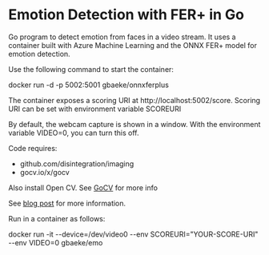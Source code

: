 # Emotion Detection with FER+ in Go

Go program to detect emotion from faces in a video stream. It uses a container built with Azure Machine Learning and the ONNX FER+ model for emotion detection.

Use the following command to start the container:

docker run -d -p 5002:5001 gbaeke/onnxferplus

The container exposes a scoring URI at http://localhost:5002/score. Scoring URI can be set with environment variable SCOREURI

By default, the webcam capture is shown in a window. With the environment variable VIDEO=0, you can turn this off.

Code requires:

- github.com/disintegration/imaging
- gocv.io/x/gocv

Also install Open CV. See [GoCV](https://gocv.io/) for more info

See [blog post](https://blog.baeke.info/2019/01/06/detecting-emotions-with-fer/) for more information.

Run in a container as follows:

docker run -it --device=/dev/video0 --env SCOREURI="YOUR-SCORE-URI" --env VIDEO=0 gbaeke/emo